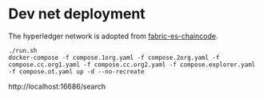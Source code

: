 # Dev net deployment

The hyperledger network is adopted from [fabric-es-chaincode](https://github.com/rtang03/fabric-es-chaincode).

```shell
./run.sh
docker-compose -f compose.1org.yaml -f compose.2org.yaml -f compose.cc.org1.yaml -f compose.cc.org2.yaml -f compose.explorer.yaml -f compose.ot.yaml up -d --no-recreate
```

http://localhost:16686/search
